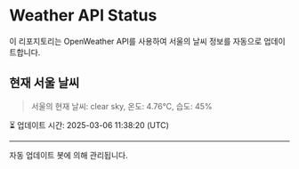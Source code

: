
# Weather API Status

이 리포지토리는 OpenWeather API를 사용하여 서울의 날씨 정보를 자동으로 업데이트합니다.

## 현재 서울 날씨
> 서울의 현재 날씨: clear sky, 온도: 4.76°C, 습도: 45%

⏳ 업데이트 시간: 2025-03-06 11:38:20 (UTC)

---
자동 업데이트 봇에 의해 관리됩니다.
